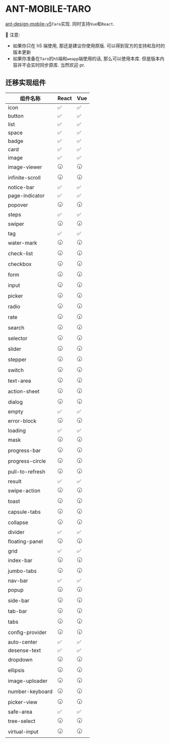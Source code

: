# ANT-MOBILE-TARO

[ant-design-mobile-v5](https://github.com/ant-design/ant-design-mobile)`Taro`实现. 同时支持`Vue`和`React`.

📢 注意:

- 如果你只在 h5 端使用, 那还是建议你使用原版. 可以得到官方的支持和及时的版本更新
- 如果你准备在`Taro`的`h5`端和`weapp`端使用的话, 那么可以使用本库. 但是版本内容并不会实时同步原库. 当然欢迎 pr.

## 迁移实现组件

| 组件名称        | React | Vue |
| --------------- | ----- | --- |
| icon            | ✅    | ✅  |
| button          | ✅    | ✅  |
| list            | ✅    | ✅  |
| space           | ✅    | ✅  |
| badge           | ✅    | ✅  |
| card            | ✅    | ✅  |
| image           | ✅    | ✅  |
| image-viewer    | 🕡    | 🕡  |
| infinite-scroll | 🕡    | 🕡  |
| notice-bar      | ✅    | ✅  |
| page-indicator  | ✅    | ✅  |
| popover         | 🕡    | 🕡  |
| steps           | ✅    | ✅  |
| swiper          | 🕡    | 🕡  |
| tag             | ✅    | ✅  |
| water-mark      | 🕡    | 🕡  |
| check-list      | 🕡    | 🕡  |
| checkbox        | 🕡    | 🕡  |
| form            | 🕡    | 🕡  |
| input           | 🕡    | 🕡  |
| picker          | 🕡    | 🕡  |
| radio           | 🕡    | 🕡  |
| rate            | 🕡    | 🕡  |
| search          | 🕡    | 🕡  |
| selector        | 🕡    | 🕡  |
| slider          | 🕡    | 🕡  |
| stepper         | 🕡    | 🕡  |
| switch          | 🕡    | 🕡  |
| text-area       | 🕡    | 🕡  |
| action-sheet    | 🕡    | 🕡  |
| dialog          | 🕡    | 🕡  |
| empty           | ✅    | ✅  |
| error-block     | 🕡    | 🕡  |
| loading         | ✅    | ✅  |
| mask            | 🕡    | 🕡  |
| progress-bar    | 🕡    | 🕡  |
| progress-circle | 🕡    | 🕡  |
| pull-to-refresh | 🕡    | 🕡  |
| result          | ✅    | ✅  |
| swipe-action    | 🕡    | 🕡  |
| toast           | 🕡    | 🕡  |
| capsule-tabs    | 🕡    | 🕡  |
| collapse        | 🕡    | 🕡  |
| divider         | ✅    | ✅  |
| floating-panel  | 🕡    | 🕡  |
| grid            | ✅    | ✅  |
| index-bar       | 🕡    | 🕡  |
| jumbo-tabs      | 🕡    | 🕡  |
| nav-bar         | ✅    | ✅  |
| popup           | 🕡    | 🕡  |
| side-bar        | 🕡    | 🕡  |
| tab-bar         | 🕡    | 🕡  |
| tabs            | 🕡    | 🕡  |
| config-provider | 🕡    | 🕡  |
| auto-center     | ✅    | ✅  |
| desense-text    | ✅    | ✅  |
| dropdown        | 🕡    | 🕡  |
| ellipsis        | 🕡    | 🕡  |
| image-uploader  | 🕡    | 🕡  |
| number-keyboard | 🕡    | 🕡  |
| picker-view     | 🕡    | 🕡  |
| safe-area       | ✅    | ✅  |
| tree-select     | 🕡    | 🕡  |
| virtual-input   | 🕡    | 🕡  |
